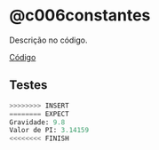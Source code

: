 # @c006constantes

Descrição no código.

[Código](.cache/draft.c)

## Testes

```py
>>>>>>>> INSERT
======== EXPECT
Gravidade: 9.8
Valor de PI: 3.14159
<<<<<<<< FINISH
```
